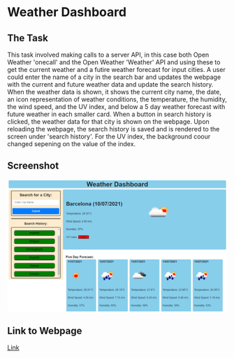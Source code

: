 # Weather Dashboard

## The Task

This task involved making calls to a server API, in this case both Open Weather 'onecall' and the Open Weather 'Weather' API and using these to get the current weather and a futire weather forecast for input cities. A user could enter the name of a city in the search bar and updates the webpage with the current and future weather data and update the search history. When the weather data is shown, it shows the current city name, the date, an icon representation of weather conditions, the temperature, the humidity, the wind speed, and the UV index, and below a 5 day weather forecast with future weather in each smaller card. When a button in search history is clicked, the weather data for that city is shown on the webpage. Upon reloading the webpage, the search history is saved and is rendered to the screen under 'search history'. For the UV index, the background coour changed sepening on the value of the index.

## Screenshot

![Screenshot](Weather-Dashboard.png)

## Link to Webpage 

[Link](https://kevinjr1998.github.io/Weather_Dashboard/)
